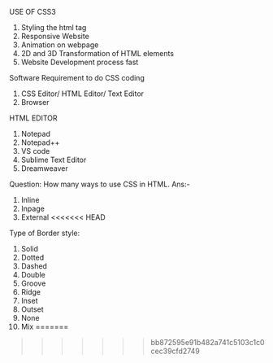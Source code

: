 USE OF CSS3
1. Styling the html tag
2. Responsive Website
3. Animation on webpage
4. 2D and 3D Transformation of HTML elements
5. Website Development process fast


Software Requirement to do CSS coding

1. CSS Editor/ HTML Editor/ Text Editor
2. Browser

HTML EDITOR

1. Notepad
2. Notepad++
3. VS code
4. Sublime Text Editor
5. Dreamweaver

Question: How many ways to use CSS in HTML.
Ans:- 
1. Inline
2. Inpage 
3. External
<<<<<<< HEAD

Type of Border style:
1. Solid
2. Dotted
3. Dashed
4. Double
5. Groove
6. Ridge
7. Inset
8. Outset
9. None
10. Mix
=======
>>>>>>> bb872595e91b482a741c5103c1c0cec39cfd2749
